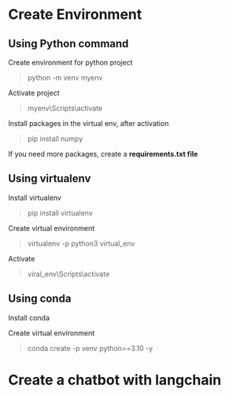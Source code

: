 # Create Environment

## Using Python command

Create environment for python project

> python -m venv myenv

Activate project

> myenv\Scripts\activate

Install packages in the virtual env, after activation

> pip install numpy

If you need more packages, create a <b>requirements.txt file</b>

## Using virtualenv

Install virtualenv

> pip install virtualenv

Create virtual environment

> virtualenv -p python3 virtual_env

Activate

> viral_env\Scripts\activate

## Using conda

Install conda

Create virtual environment

> conda create -p venv python==3.10 -y

# Create a chatbot with langchain
